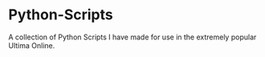 # Python-Scripts
A collection of Python Scripts I have made for use in the extremely popular Ultima Online.
